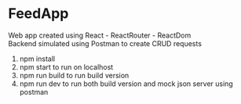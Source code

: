 # FeedApp  
Web app created using React - ReactRouter - ReactDom  
Backend simulated using Postman to create CRUD requests
1. npm install  
2. npm start to run on localhost
3. npm run build to run build version
4. npm run dev to run both build version and mock json server using postman  
